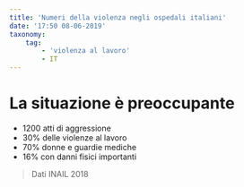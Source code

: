 ```yaml
---
title: 'Numeri della violenza negli ospedali italiani'
date: '17:50 08-06-2019'
taxonomy:
    tag:
        - 'violenza al lavoro'
        - IT
---
```


# La situazione è preoccupante

* 1200 atti di aggressione
* 30% delle violenze al lavoro
* 70% donne e guardie mediche
* 16% con danni fisici importanti

> Dati INAIL 2018

